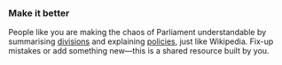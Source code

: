 ### Make it better

People like you are making the chaos of Parliament understandable by summarising [divisions](<%= divisions_path %>) and explaining [policies](<%= policies_path %>), just like Wikipedia. Fix-up mistakes or add something new—this is a shared resource built by you.
